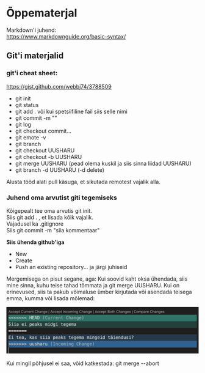 # Õppematerjal
Markdown'i juhend:  
https://www.markdownguide.org/basic-syntax/  
## Git'i materjalid  
### git'i cheat sheet:  
https://gist.github.com/webbj74/3788509  

- git init
- git status
- git add . või kui spetsiifiline fail siis selle nimi
- git commit -m ""
- git log
- git checkout commit...
- git emote -v
- git branch
- git checkout UUSHARU
- git checkout -b UUSHARU
- git merge UUSHARU (pead olema kuskil ja siis sinna liidad UUSHARU)
- git branch -d UUSHARU (-d delete)

Alusta tööd alati pull käsuga, et sikutada remotest vajalik alla.

### Juhend oma arvutist giti tegemiseks
Kõigepealt tee oma arvutis git init.  
Siis git add . , et lisada kõik vajalik.  
Vajadusel ka .gitignore  
Siis git commit -m "siia kommentaar"  

**Siis ühenda github'iga**
- New
- Create
- Push an existing repository...
ja järgi juhiseid

Mergemisega on pisut segane, aga:
Kui soovid kaht oksa ühendada, siis mine sinna, kuhu teise tahad tõmmata ja git merge UUSHARU. Kui on erinevused, siis ta pakub võimaluse ümber kirjutada või asendada teisega emma, kumma või lisada mõlemad:  

![Image of Yaktocat](images/merge.png)

Kui mingil põhjusel ei saa, võid katkestada: git merge --abort